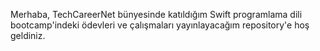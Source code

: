Merhaba, TechCareerNet bünyesinde katıldığım Swift programlama dili 
bootcamp'indeki ödevleri ve çalışmaları yayınlayacağım repository'e hoş 
geldiniz.

